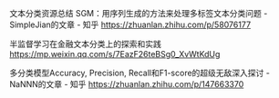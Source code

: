 文本分类资源总结
SGM：用序列生成的方法来处理多标签文本分类问题 - SimpleJian的文章 - 知乎
https://zhuanlan.zhihu.com/p/58076177

半监督学习在金融文本分类上的探索和实践
https://mp.weixin.qq.com/s/7EazF26teBSg0_XvWtKdUg

多分类模型Accuracy, Precision, Recall和F1-score的超级无敌深入探讨 - NaNNN的文章 - 知乎 https://zhuanlan.zhihu.com/p/147663370